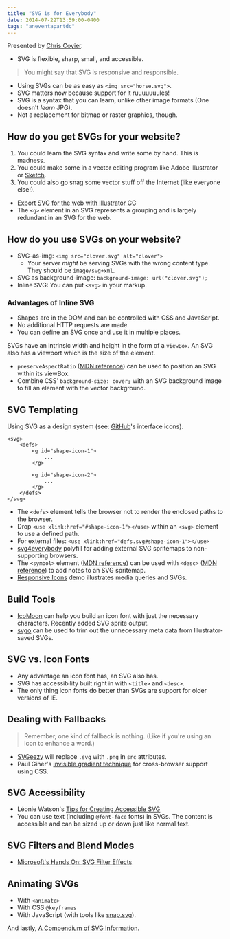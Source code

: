 ```yaml
---
title: "SVG is for Everybody"
date: 2014-07-22T13:59:00-0400
tags: "aneventapartdc"
---
```


Presented by [Chris Coyier](http://chriscoyier.net/).

- SVG is flexible, sharp, small, and accessible.

> You might say that SVG is responsive and responsible.

- Using SVGs can be as easy as `<img src="horse.svg">`.
- SVG matters now because support for it ruuuuuuules!
- SVG is a syntax that you can learn, unlike other image formats (One doesn't _learn_ JPG).
- Not a replacement for bitmap or raster graphics, though.


## How do you get SVGs for your website?

1. You could learn the SVG syntax and write some by hand. This is madness.
2. You could make some in a vector editing program like Adobe Illustrator or [Sketch](http://bohemiancoding.com/sketch/).
3. You could also go snag some vector stuff off the Internet (like everyone else!).

- [Export SVG for the web with Illustrator CC](http://creativedroplets.com/export-svg-for-the-web-with-illustrator-cc/)
- The `<g>` element in an SVG represents a grouping and is largely redundant in an SVG for the web.


## How do you use SVGs on your website?

- SVG-as-img: `<img src="clover.svg" alt="clover">`
	- Your server _might_ be serving SVGs with the wrong content type. They should be `image/svg+xml`.
- SVG as background-image: `background-image: url("clover.svg");`
- Inline SVG: You can put `<svg>` in your markup.

### Advantages of Inline SVG

- Shapes are in the DOM and can be controlled with CSS and JavaScript.
- No additional HTTP requests are made.
- You can define an SVG once and use it in multiple places.

SVGs have an intrinsic width and height in the form of a `viewBox`. An SVG also has a viewport which is the size of the element.

- `preserveAspectRatio` ([MDN reference](https://developer.mozilla.org/en-US/docs/Web/SVG/Attribute/preserveAspectRatio)) can be used to position an SVG within its viewBox.
- Combine CSS' `background-size: cover;` with an SVG background image to fill an element with the vector background.


## SVG Templating

Using SVG as a design system (see: [GitHub](https://github.com/)'s interface icons).

	<svg>
		<defs>
			<g id="shape-icon-1">
				...
			</g>

			<g id="shape-icon-2">
				...
			</g>
		</defs>
	</svg>

- The `<defs>` element tells the browser not to render the enclosed paths to the browser.
- Drop `<use xlink:href="#shape-icon-1"></use>` within an `<svg>` element to use a defined path.
- For external files: `<use xlink:href="defs.svg#shape-icon-1"></use>`
- [svg4everybody](https://github.com/jonathantneal/svg4everybody) polyfill for adding external SVG spritemaps to non-supporting browsers.
- The `<symbol>` element ([MDN reference](https://developer.mozilla.org/en-US/docs/Web/SVG/Element/symbol)) can be used with `<desc>` ([MDN reference](https://developer.mozilla.org/en-US/docs/Web/SVG/Element/desc)) to add notes to an SVG spritemap.
- [Responsive Icons](http://responsiveicons.co.uk/) demo illustrates media queries and SVGs.


## Build Tools

- [IcoMoon](http://icomoon.io/) can help you build an icon font with just the necessary characters. Recently added SVG sprite output.
- [svgo](https://github.com/svg/svgo) can be used to trim out the unnecessary meta data from Illustrator-saved SVGs.


## SVG vs. Icon Fonts

- Any advantage an icon font has, an SVG also has.
- SVG has accessibility built right in with `<title>` and `<desc>`.
- The only thing icon fonts do better than SVGs are support for older versions of IE.


## Dealing with Fallbacks

> Remember, one kind of fallback is nothing. (Like if you're using an icon to enhance a word.)

- [SVGeezy](http://benhowdle.im/svgeezy/) will replace `.svg` with `.png` in `src` attributes.
- Paul Giner's [invisible gradient technique](http://pauginer.tumblr.com/post/36614680636/invisible-gradient-technique) for cross-browser support using CSS.


## SVG Accessibility

- Léonie Watson's [Tips for Creating Accessible SVG](http://www.sitepoint.com/tips-accessible-svg/)
- You can use text (including `@font-face` fonts) in SVGs. The content is accessible and can be sized up or down just like normal text.


## SVG Filters and Blend Modes

- [Microsoft's Hands On: SVG Filter Effects](http://ie.microsoft.com/testdrive/graphics/hands-on-css3/hands-on_svg-filter-effects.htm)


## Animating SVGs

- With `<animate>`
- With CSS `@keyframes`
- With JavaScript (with tools like [snap.svg](http://snapsvg.io/)).

And lastly, [A Compendium of SVG Information](http://css-tricks.com/mega-list-svg-information/).
